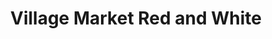 ---
title: "Village Market Red and White"
url: /hatteras/village-market-red-and-white/
shop: Supermarkt
---